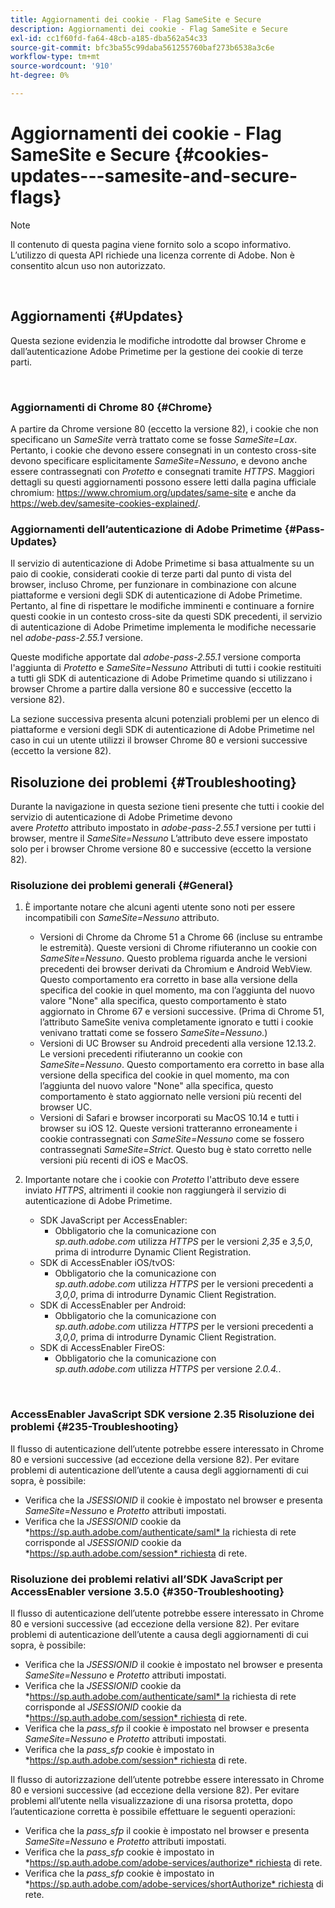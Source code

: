 ```yaml
---
title: Aggiornamenti dei cookie - Flag SameSite e Secure
description: Aggiornamenti dei cookie - Flag SameSite e Secure
exl-id: cc1f60fd-fa64-48cb-a185-dba562a54c33
source-git-commit: bfc3ba55c99daba561255760baf273b6538a3c6e
workflow-type: tm+mt
source-wordcount: '910'
ht-degree: 0%

---
```


# Aggiornamenti dei cookie - Flag SameSite e Secure {#cookies-updates---samesite-and-secure-flags}

>[!NOTE]
>
>Il contenuto di questa pagina viene fornito solo a scopo informativo. L’utilizzo di questa API richiede una licenza corrente di Adobe. Non è consentito alcun uso non autorizzato.

</br>


## Aggiornamenti {#Updates}

Questa sezione evidenzia le modifiche introdotte dal browser Chrome e dall’autenticazione Adobe Primetime per la gestione dei cookie di terze parti.

 

### Aggiornamenti di Chrome 80 {#Chrome}

A partire da Chrome versione 80 (eccetto la versione 82), i cookie che non specificano un *SameSite* verrà trattato come se fosse *SameSite=Lax*. Pertanto, i cookie che devono essere consegnati in un contesto cross-site devono specificare esplicitamente *SameSite=Nessuno*, e devono anche essere contrassegnati con *Protetto* e consegnati tramite *HTTPS*. Maggiori dettagli su questi aggiornamenti possono essere letti dalla pagina ufficiale chromium: <https://www.chromium.org/updates/same-site> e anche da <https://web.dev/samesite-cookies-explained/>.


### Aggiornamenti dell’autenticazione di Adobe Primetime {#Pass-Updates}

Il servizio di autenticazione di Adobe Primetime si basa attualmente su un paio di cookie, considerati cookie di terze parti dal punto di vista del browser, incluso Chrome, per funzionare in combinazione con alcune piattaforme e versioni degli SDK di autenticazione di Adobe Primetime. Pertanto, al fine di rispettare le modifiche imminenti e continuare a fornire questi cookie in un contesto cross-site da questi SDK precedenti, il servizio di autenticazione di Adobe Primetime implementa le modifiche necessarie nel *adobe-pass-2.55.1* versione.

Queste modifiche apportate dal *adobe-pass-2.55.1* versione comporta l&#39;aggiunta di *Protetto* e *SameSite=Nessuno* Attributi di tutti i cookie restituiti a tutti gli SDK di autenticazione di Adobe Primetime quando si utilizzano i browser Chrome a partire dalla versione 80 e successive (eccetto la versione 82).

La sezione successiva presenta alcuni potenziali problemi per un elenco di piattaforme e versioni degli SDK di autenticazione di Adobe Primetime nel caso in cui un utente utilizzi il browser Chrome 80 e versioni successive (eccetto la versione 82).

## Risoluzione dei problemi {#Troubleshooting}

Durante la navigazione in questa sezione tieni presente che tutti i cookie del servizio di autenticazione di Adobe Primetime devono avere *Protetto* attributo impostato in *adobe-pass-2.55.1* versione per tutti i browser, mentre il *SameSite=Nessuno* L’attributo deve essere impostato solo per i browser Chrome versione 80 e successive (eccetto la versione 82).


### Risoluzione dei problemi generali {#General}

1. È importante notare che alcuni agenti utente sono noti per essere incompatibili con *SameSite=Nessuno* attributo.

   - Versioni di Chrome da Chrome 51 a Chrome 66 (incluse su entrambe le estremità). Queste versioni di Chrome rifiuteranno un cookie con *SameSite=Nessuno*. Questo problema riguarda anche le versioni precedenti dei browser derivati da Chromium e Android WebView. Questo comportamento era corretto in base alla versione della specifica del cookie in quel momento, ma con l’aggiunta del nuovo valore &quot;None&quot; alla specifica, questo comportamento è stato aggiornato in Chrome 67 e versioni successive. (Prima di Chrome 51, l’attributo SameSite veniva completamente ignorato e tutti i cookie venivano trattati come se fossero *SameSite=Nessuno*.)
   - Versioni di UC Browser su Android precedenti alla versione 12.13.2. Le versioni precedenti rifiuteranno un cookie con *SameSite=Nessuno*. Questo comportamento era corretto in base alla versione della specifica del cookie in quel momento, ma con l’aggiunta del nuovo valore &quot;None&quot; alla specifica, questo comportamento è stato aggiornato nelle versioni più recenti del browser UC.
   - Versioni di Safari e browser incorporati su MacOS 10.14 e tutti i browser su iOS 12. Queste versioni tratteranno erroneamente i cookie contrassegnati con *SameSite=Nessuno* come se fossero contrassegnati *SameSite=Strict*. Questo bug è stato corretto nelle versioni più recenti di iOS e MacOS.


1. Importante notare che i cookie con *Protetto* l&#39;attributo deve essere inviato *HTTPS*, altrimenti il cookie non raggiungerà il servizio di autenticazione di Adobe Primetime.

   - SDK JavaScript per AccessEnabler:
      - Obbligatorio che la comunicazione con *sp.auth.adobe.com* utilizza *HTTPS* per le versioni *2,35* e *3,5,0*, prima di introdurre Dynamic Client Registration.
   - SDK di AccessEnabler iOS/tvOS:
      - Obbligatorio che la comunicazione con *sp.auth.adobe.com* utilizza *HTTPS* per le versioni precedenti a *3,0,0*, prima di introdurre Dynamic Client Registration.
   - SDK di AccessEnabler per Android:
      - Obbligatorio che la comunicazione con *sp.auth.adobe.com* utilizza *HTTPS* per le versioni precedenti a *3,0,0*, prima di introdurre Dynamic Client Registration.
   - SDK di AccessEnabler FireOS:
      - Obbligatorio che la comunicazione con *sp.auth.adobe.com* utilizza *HTTPS* per versione *2.0.4.*.

</br>

### AccessEnabler JavaScript SDK versione 2.35 Risoluzione dei problemi {#235-Troubleshooting}

Il flusso di autenticazione dell’utente potrebbe essere interessato in Chrome 80 e versioni successive (ad eccezione della versione 82). Per evitare problemi di autenticazione dell’utente a causa degli aggiornamenti di cui sopra, è possibile:

- Verifica che la *JSESSIONID* il cookie è impostato nel browser e presenta *SameSite=Nessuno* e *Protetto* attributi impostati. 
- Verifica che la *JSESSIONID* cookie da *https://sp.auth.adobe.com/authenticate/saml* la richiesta di rete corrisponde al *JSESSIONID* cookie da *https://sp.auth.adobe.com/session* richiesta di rete.


### Risoluzione dei problemi relativi all’SDK JavaScript per AccessEnabler versione 3.5.0 {#350-Troubleshooting}

Il flusso di autenticazione dell’utente potrebbe essere interessato in Chrome 80 e versioni successive (ad eccezione della versione 82). Per evitare problemi di autenticazione dell’utente a causa degli aggiornamenti di cui sopra, è possibile:

- Verifica che la *JSESSIONID* il cookie è impostato nel browser e presenta *SameSite=Nessuno* e *Protetto* attributi impostati. 
- Verifica che la *JSESSIONID* cookie da *https://sp.auth.adobe.com/authenticate/saml* la richiesta di rete corrisponde al *JSESSIONID* cookie da *https://sp.auth.adobe.com/session* richiesta di rete.
- Verifica che la *pass\_sfp* il cookie è impostato nel browser e presenta *SameSite=Nessuno* e *Protetto* attributi impostati.
- Verifica che la *pass\_sfp* cookie è impostato in *https://sp.auth.adobe.com/session* richiesta di rete.


Il flusso di autorizzazione dell’utente potrebbe essere interessato in Chrome 80 e versioni successive (ad eccezione della versione 82). Per evitare problemi all’utente nella visualizzazione di una risorsa protetta, dopo l’autenticazione corretta è possibile effettuare le seguenti operazioni:

- Verifica che la *pass\_sfp* il cookie è impostato nel browser e presenta *SameSite=Nessuno* e *Protetto* attributi impostati.
- Verifica che la *pass\_sfp* cookie è impostato in *https://sp.auth.adobe.com/adobe-services/authorize* richiesta di rete.
- Verifica che la *pass\_sfp* cookie è impostato in *https://sp.auth.adobe.com/adobe-services/shortAuthorize* richiesta di rete.
